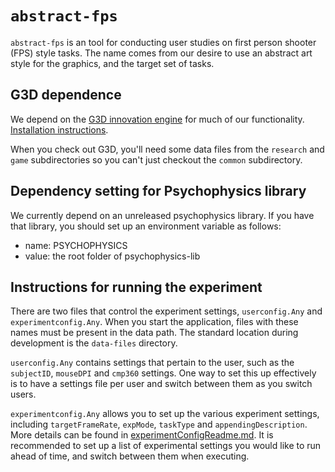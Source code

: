 # `abstract-fps`
`abstract-fps` is an tool for conducting user studies on first person shooter (FPS) style tasks. The name comes from our desire to use an abstract art style for the graphics, and the target set of tasks.

## G3D dependence
We depend on the [G3D innovation engine](https://casual-effects.com/g3d) for much of our functionality. [Installation instructions](https://casual-effects.com/g3d/www/index.html#install).

When you check out G3D, you'll need some data files from the `research` and `game` subdirectories so you can't just checkout the `common` subdirectory.

## Dependency setting for Psychophysics library
We currently depend on an unreleased psychophysics library. If you have that library, you should set up an environment variable as follows:
- name: PSYCHOPHYSICS
- value: the root folder of psychophysics-lib

## Instructions for running the experiment

There are two files that control the experiment settings, `userconfig.Any` and `experimentconfig.Any`. When you start the application, files with these names must be present in the data path. The standard location during development is the `data-files` directory.

`userconfig.Any` contains settings that pertain to the user, such as the `subjectID`, `mouseDPI` and `cmp360` settings. One way to set this up effectively is to have a settings file per user and switch between them as you switch users.

`experimentconfig.Any` allows you to set up the various experiment settings, including `targetFrameRate`, `expMode`, `taskType` and `appendingDescription`. More details can be found in [experimentConfigReadme.md](../blob/code/data-files/experimentConfigReadme.md). It is recommended to set up a list of experimental settings you would like to run ahead of time, and switch between them when executing.
